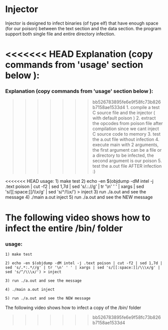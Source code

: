 # Injector

Injector is designed to infect binaries (of type elf) that have enough space (for our poison) between the text section and the data section.
the program support both single file and entire directory infection.


<<<<<<< HEAD
Explanation (copy commands from 'usage' section below ):
=======
### Explanation (copy commands from 'usage' section below ):
>>>>>>> bb526783895fe6e9f58fc73b826b7158ae1533d4
    1. compile a test C source file and the injector ( with default poison )
    2. extract the opcodes from poison file after compilation since we cant inject C source code to memory
    3. test the a.out file without infection
    4. execute main with 2 arguments, the first argument can be a file or a directory to be infected, the second argument is our poison
    5. test the a.out file AFTER infection :)

<<<<<<< HEAD
usage:
    1) make test
    2) echo -en $(objdump -dM intel -j .text poison | cut -f2 | sed 1,7d | sed 's/.*:.*//g' | tr '\n' ' ' | xargs | sed 's/[[:space:]]/\\\x/g' | sed 's/^/\\\x/') > inject 
    3) run ./a.out and see the message
    4) ./main a.out inject
    5) run ./a.out and see the NEW message
    


The following video shows how to infect the entire /bin/ folder
=======
### usage:
   
    1) make test
    
    2) echo -en $(objdump -dM intel -j .text poison | cut -f2 | sed 1,7d | sed 's/.*:.*//g' | tr '\n' ' ' | xargs | sed 's/[[:space:]]/\\\x/g' | sed 's/^/\\\x/') > inject 
    
    3) run ./a.out and see the message
    
    4) ./main a.out inject
    
    5) run ./a.out and see the NEW message

    
The following video shows how to infect a copy of the /bin/ folder
>>>>>>> bb526783895fe6e9f58fc73b826b7158ae1533d4
